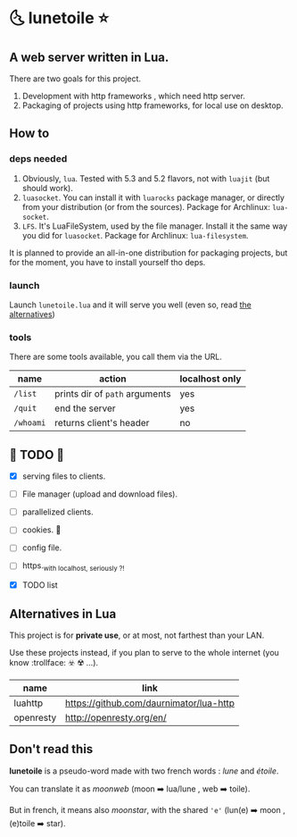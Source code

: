 # :last_quarter_moon_with_face: lunetoile :star:

## A web server written in Lua.

There are two goals for this project.

1. Development with http frameworks , which need http server.
1. Packaging of projects using http frameworks, for local use on desktop.

## How to
### deps needed

1. Obviously, `lua`. Tested with 5.3 and 5.2 flavors, not with `luajit` (but should work).
1. `luasocket`. You can install it with `luarocks` package manager, or directly from your distribution (or from the sources). Package for Archlinux: `lua-socket`.
1. `LFS`. It's LuaFileSystem, used by the file manager. Install it the same way you did for `luasocket`. Package for Archlinux: `lua-filesystem`.

It is planned to provide an all-in-one distribution for packaging projects, but for the moment, you have to install yourself tho deps.

### launch
Launch `lunetoile.lua` and it will serve you well (even so, read [the alternatives](#alternatives-in-lua))

### tools
There are some tools available, you call them via the URL.

name | action | localhost only
-----|--------|---------------
`/list`|prints dir of `path` arguments| yes
`/quit`|end the server| yes
`/whoami`|returns client's header| no

## :construction: TODO :construction:
- [x] serving files to clients.
- [ ] File manager (upload and download files).
- [ ] parallelized clients.
- [ ] cookies. :cookie:
- [ ] config file.
- [ ] https.<sub>with localhost, seriously ?!</sub>
- [x] TODO list


## Alternatives in Lua
This project is for __private use__, or at most, not farthest than your LAN.

Use these projects instead, if you plan to serve to the whole internet (you know :trollface: :biohazard: :radioactive: …).

name | link
-----|------
luahttp|https://github.com/daurnimator/lua-http
openresty|http://openresty.org/en/

## Don't read this
__lunetoile__ is a pseudo-word made with two french words : *lune* and *étoile*.

You can translate it as *moonweb* (moon :arrow_right: lua/lune , web :arrow_right: toile).

But in french, it means also *moonstar*, with the shared `'e'` (lun(e) :arrow_right: moon , (e)toile :arrow_right: star).

